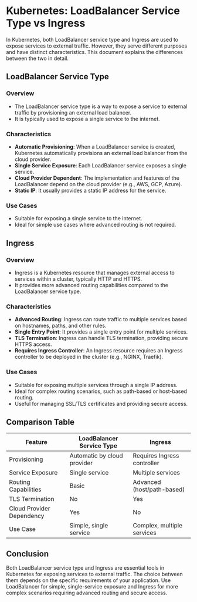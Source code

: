 # Kubernetes: LoadBalancer Service Type vs Ingress

In Kubernetes, both LoadBalancer service type and Ingress are used to expose services to external traffic. However, they serve different purposes and have distinct characteristics. This document explains the differences between the two in detail.

## LoadBalancer Service Type

### Overview
- The LoadBalancer service type is a way to expose a service to external traffic by provisioning an external load balancer.
- It is typically used to expose a single service to the internet.

### Characteristics
- **Automatic Provisioning**: When a LoadBalancer service is created, Kubernetes automatically provisions an external load balancer from the cloud provider.
- **Single Service Exposure**: Each LoadBalancer service exposes a single service.
- **Cloud Provider Dependent**: The implementation and features of the LoadBalancer depend on the cloud provider (e.g., AWS, GCP, Azure).
- **Static IP**: It usually provides a static IP address for the service.

### Use Cases
- Suitable for exposing a single service to the internet.
- Ideal for simple use cases where advanced routing is not required.

## Ingress

### Overview
- Ingress is a Kubernetes resource that manages external access to services within a cluster, typically HTTP and HTTPS.
- It provides more advanced routing capabilities compared to the LoadBalancer service type.

### Characteristics
- **Advanced Routing**: Ingress can route traffic to multiple services based on hostnames, paths, and other rules.
- **Single Entry Point**: It provides a single entry point for multiple services.
- **TLS Termination**: Ingress can handle TLS termination, providing secure HTTPS access.
- **Requires Ingress Controller**: An Ingress resource requires an Ingress controller to be deployed in the cluster (e.g., NGINX, Traefik).

### Use Cases
- Suitable for exposing multiple services through a single IP address.
- Ideal for complex routing scenarios, such as path-based or host-based routing.
- Useful for managing SSL/TLS certificates and providing secure access.

## Comparison Table

| Feature                  | LoadBalancer Service Type | Ingress                        |
|--------------------------|---------------------------|-------------------------------|
| Provisioning             | Automatic by cloud provider| Requires Ingress controller   |
| Service Exposure         | Single service            | Multiple services             |
| Routing Capabilities     | Basic                     | Advanced (host/path-based)    |
| TLS Termination          | No                        | Yes                           |
| Cloud Provider Dependency| Yes                       | No                            |
| Use Case                 | Simple, single service    | Complex, multiple services    |

## Conclusion

Both LoadBalancer service type and Ingress are essential tools in Kubernetes for exposing services to external traffic. The choice between them depends on the specific requirements of your application. Use LoadBalancer for simple, single-service exposure and Ingress for more complex scenarios requiring advanced routing and secure access.